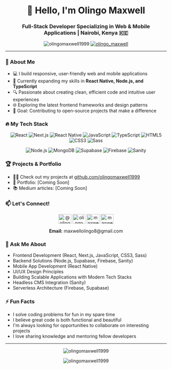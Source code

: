 <h1 align="center">👋 Hello, I'm Olingo Maxwell</h1>
<h3 align="center">Full-Stack Developer Specializing in Web & Mobile Applications | Nairobi, Kenya 🇰🇪</h3>

<p align="center">
  <img src="https://komarev.com/ghpvc/?username=olingomaxwell1999&label=Profile%20views&color=0e75b6&style=flat" alt="olingomaxwell1999" />
  <a href="https://twitter.com/olingo_maxwell" target="blank"><img src="https://img.shields.io/twitter/follow/olingo_maxwell?logo=twitter&style=for-the-badge" alt="olingo_maxwell" /></a>
</p>

---

### 🚀 About Me

- 💻 I build responsive, user-friendly web and mobile applications
- 🌱 Currently expanding my skills in **React Native, Node.js, and TypeScript**
- 🔍 Passionate about creating clean, efficient code and intuitive user experiences
- 🌐 Exploring the latest frontend frameworks and design patterns
- 🎯 Goal: Contributing to open-source projects that make a difference

### 🔥 My Tech Stack

<p align="center">
  <img src="https://img.shields.io/badge/React-61DAFB?style=for-the-badge&logo=react&logoColor=black" alt="React"/>
  <img src="https://img.shields.io/badge/Next.js-000000?style=for-the-badge&logo=next.js&logoColor=white" alt="Next.js"/>
  <img src="https://img.shields.io/badge/React_Native-61DAFB?style=for-the-badge&logo=react&logoColor=black" alt="React Native"/>
  <img src="https://img.shields.io/badge/JavaScript-F7DF1E?style=for-the-badge&logo=javascript&logoColor=black" alt="JavaScript"/>
  <img src="https://img.shields.io/badge/TypeScript-3178C6?style=for-the-badge&logo=typescript&logoColor=white" alt="TypeScript"/>
  <img src="https://img.shields.io/badge/HTML5-E34F26?style=for-the-badge&logo=html5&logoColor=white" alt="HTML5"/>
  <img src="https://img.shields.io/badge/CSS3-1572B6?style=for-the-badge&logo=css3&logoColor=white" alt="CSS3"/>
  <img src="https://img.shields.io/badge/Sass-CC6699?style=for-the-badge&logo=sass&logoColor=white" alt="Sass"/>
</p>

<p align="center">
  <img src="https://img.shields.io/badge/Node.js-339933?style=for-the-badge&logo=node.js&logoColor=white" alt="Node.js"/>
  <img src="https://img.shields.io/badge/MongoDB-47A248?style=for-the-badge&logo=mongodb&logoColor=white" alt="MongoDB"/>
  <img src="https://img.shields.io/badge/Supabase-3ECF8E?style=for-the-badge&logo=supabase&logoColor=white" alt="Supabase"/>
  <img src="https://img.shields.io/badge/Firebase-FFCA28?style=for-the-badge&logo=firebase&logoColor=black" alt="Firebase"/>
  <img src="https://img.shields.io/badge/Sanity-F03E2F?style=for-the-badge&logo=sanity&logoColor=white" alt="Sanity"/>
</p>

### 🏆 Projects & Portfolio

- 👨‍💻 Check out my projects at [github.com/olingomaxwell1999](https://github.com/olingomaxwell1999)
- 💼 Portfolio: [Coming Soon]
- 📚 Medium articles: [Coming Soon]

### 📫 Let's Connect!

<p align="center">
  <a href="https://twitter.com/olingo_maxwell" target="_blank"><img align="center" src="https://raw.githubusercontent.com/rahuldkjain/github-profile-readme-generator/master/src/images/icons/Social/twitter.svg" alt="@olingo_maxwell" height="30" width="40" /></a>
  <a href="https://linkedin.com/in/olingo-maxwell-web-developer" target="_blank"><img align="center" src="https://raw.githubusercontent.com/rahuldkjain/github-profile-readme-generator/master/src/images/icons/Social/linked-in-alt.svg" alt="olingo maxwell" height="30" width="40" /></a>
  <a href="https://www.facebook.com/maxwell.olingo.3/" target="_blank"><img align="center" src="https://raw.githubusercontent.com/rahuldkjain/github-profile-readme-generator/master/src/images/icons/Social/facebook.svg" alt="maxwell olingo" height="30" width="40" /></a>
  <a href="https://www.instagram.com/maxwellolingo/" target="_blank"><img align="center" src="https://raw.githubusercontent.com/rahuldkjain/github-profile-readme-generator/master/src/images/icons/Social/instagram.svg" alt="maxwellolingo" height="30" width="40" /></a>
</p>

<p align="center">
  <b>Email:</b> maxwellolingo8@gmail.com
</p>

### 💬 Ask Me About

- Frontend Development (React, Next.js, JavaScript, CSS3, Sass)
- Backend Solutions (Node.js, Supabase, Firebase, Sanity)
- Mobile App Development (React Native)
- UI/UX Design Principles
- Building Scalable Applications with Modern Tech Stacks
- Headless CMS Integration (Sanity)
- Serverless Architecture (Firebase, Supabase)

### ⚡ Fun Facts

- I solve coding problems for fun in my spare time
- I believe great code is both functional and beautiful
- I'm always looking for opportunities to collaborate on interesting projects
- I love sharing knowledge and mentoring fellow developers

---

<p align="center">
  <img src="https://github-readme-stats.vercel.app/api/top-langs?username=olingomaxwell1999&show_icons=true&locale=en&layout=compact&theme=radical" alt="olingomaxwell1999" />
</p>

<p align="center">
  <img src="https://github-readme-streak-stats.herokuapp.com/?user=olingomaxwell1999&theme=radical" alt="olingomaxwell1999" />
</p>
